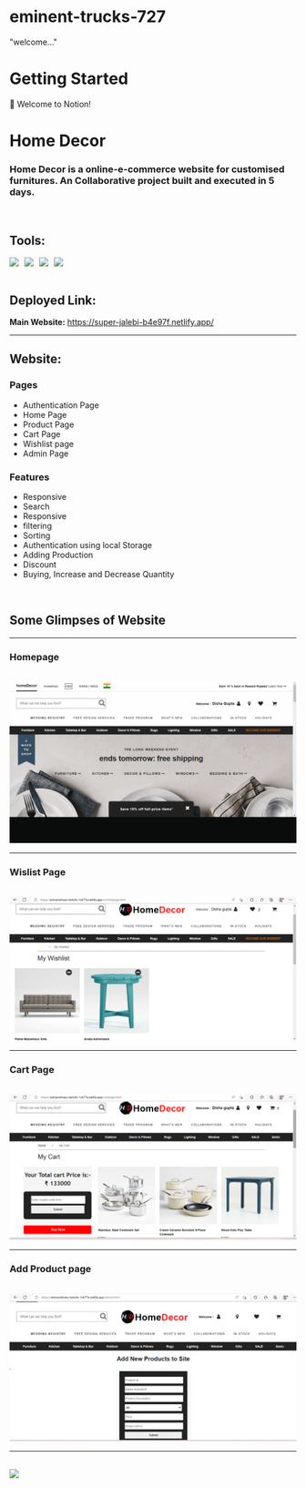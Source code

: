 # eminent-trucks-727

"welcome..."

# Getting Started

👋 Welcome to Notion!

 # Home Decor 


### Home Decor is a online-e-commerce website for customised furnitures. An Collaborative project built and executed in 5 days.
<br/>

## Tools:

<div style='display:flex; gap:10px;justifyContent:flex-start ' >
<img align="left" src="https://img.shields.io/badge/html5-E34F26?logo=html5&logoColor=white" />
<img align="left" src="https://img.shields.io/badge/css3-1572B6?logo=css3&logoColor=white" />
<img align="left" src="https://img.shields.io/badge/bootstrap-563D7C?logo=bootstrap&logoColor=white" />

<img align="left" src="https://img.shields.io/badge/JavaScript-F7DF1E?&logo=javascript&logoColor=white" />

 </div>  
<br/>

## Deployed Link:
**Main Website:** https://super-jalebi-b4e97f.netlify.app/

---

##  Website:

### Pages

* Authentication Page
* Home Page
* Product Page
* Cart Page
* Wishlist page
* Admin Page

### Features

* Responsive
* Search
* Responsive
* filtering 
* Sorting
* Authentication using local Storage
* Adding Production
* Discount
* Buying, Increase and Decrease Quantity

 <br/>

## Some Glimpses of Website

---

### Homepage
<br/>

<img src='./images/website.gif'  />

----

### Wislist Page
<br/>

<img src='./images/wishlist.png'  />

----

### Cart Page
<br/>


<img src='./images/addtocart.png'  />

----

### Add Product page
<br/>

<img src='./images/addproduct.png'  />

---
<br/>

 <img width='300px' src='https://giffiles.alphacoders.com/165/16529.gif'  />  


